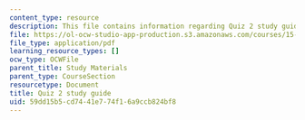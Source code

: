 ```yaml
---
content_type: resource
description: This file contains information regarding Quiz 2 study guide.
file: https://ol-ocw-studio-app-production.s3.amazonaws.com/courses/15-053-optimization-methods-in-management-science-spring-2013/59dd15b5cd7441e774f16a9ccb824bf8_MIT15_053S13_quiz2guide.pdf
file_type: application/pdf
learning_resource_types: []
ocw_type: OCWFile
parent_title: Study Materials
parent_type: CourseSection
resourcetype: Document
title: Quiz 2 study guide
uid: 59dd15b5-cd74-41e7-74f1-6a9ccb824bf8
---
```

